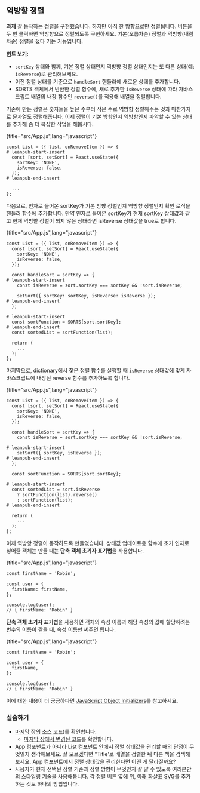 ## 역방향 정렬

**과제** 잘 동작하는 정렬을 구현했습니다. 하지만 아직 한 방향으로만 정렬됩니다. 버튼을 두 번 클릭하면 역방향으로 정렬되도록 구현하세요. 기본(오름차순) 정렬과 역방향(내림차순) 정렬을 껐다 키는 기능입니다.

**힌트 보기:**

- `sortKey` 상태와 함께, 기본 정렬 상태인지 역방향 정렬 상태인지는 또 다른 상태(예: `isReverse`)로 관리해보세요.
- 이전 정렬 상태를 기준으로 `handleSort` 핸들러에 새로운 상태를 추가합니다.
- SORTS 객체에서 반환한 정렬 함수에, 새로 추가한 `isReverse` 상태에 따라 자바스크립트 배열의 내장 함수인 `reverse()`를 적용해 배열을 정렬합니다.

기존에 만든 정렬은 숫자들을 높은 수부터 작은 수로 역방향 정렬해주는 것과 마찬가지로 문자열도 정렬해줍니다. 이제 정렬이 기본 방향인지 역방향인지 파악할 수 있는 상태를 추가해 좀 더 복잡한 작업을 해봅시다.

{title="src/App.js",lang="javascript"}

```
const List = ({ list, onRemoveItem }) => {
# leanpub-start-insert
  const [sort, setSort] = React.useState({
    sortKey: 'NONE',
    isReverse: false,
  });
# leanpub-end-insert

  ...
};
```

다음으로, 인자로 들어온 sortKey가 기본 방향 정렬인지 역방향 정렬인지 확인 로직을 핸들러 함수에 추가합니다. 만약 인자로 들어온 sortKey가 현재 sortKey 상태값과 같고 현재 역방랼 정렬이 되지 않은 상태라면 isReverse 상태값을 true로 합니다.

{title="src/App.js",lang="javascript"}

```
const List = ({ list, onRemoveItem }) => {
  const [sort, setSort] = React.useState({
    sortKey: 'NONE',
    isReverse: false,
  });

  const handleSort = sortKey => {
# leanpub-start-insert
    const isReverse = sort.sortKey === sortKey && !sort.isReverse;

    setSort({ sortKey: sortKey, isReverse: isReverse });
# leanpub-end-insert
  };

# leanpub-start-insert
  const sortFunction = SORTS[sort.sortKey];
# leanpub-end-insert
  const sortedList = sortFunction(list);

  return (
    ...
  );
};
```

마지막으로, dictionary에서 찾은 정렬 함수를 실행할 때 `isReverse` 상태값에 맞게 자바스크립트에 내장된 reverse 함수를 추가하도록 합니다.

{title="src/App.js",lang="javascript"}

```
const List = ({ list, onRemoveItem }) => {
  const [sort, setSort] = React.useState({
    sortKey: 'NONE',
    isReverse: false,
  });

  const handleSort = sortKey => {
    const isReverse = sort.sortKey === sortKey && !sort.isReverse;

# leanpub-start-insert
    setSort({ sortKey, isReverse });
# leanpub-end-insert
  };

  const sortFunction = SORTS[sort.sortKey];

# leanpub-start-insert
  const sortedList = sort.isReverse
    ? sortFunction(list).reverse()
    : sortFunction(list);
# leanpub-end-insert

  return (
    ...
  );
};
```

이제 역방향 정렬이 동작하도록 만들었습니다. 상태값 업데이트용 함수에 초기 인자로 넣어줄 객체는 만들 때는 **단축 객체 초기자 표기법**을 사용합니다.

{title="src/App.js",lang="javascript"}

```
const firstName = 'Robin';

const user = {
  firstName: firstName,
};

console.log(user);
// { firstName: "Robin" }
```

**단축 객체 초기자 표기법**을 사용하면 객체의 속성 이름과 해당 속성의 값에 할당하려는 변수의 이름이 같을 때, 속성 이름만 써주면 됩니다.

{title="src/App.js",lang="javascript"}

```
const firstName = 'Robin';

const user = {
  firstName,
};

console.log(user);
// { firstName: "Robin" }
```

이에 대한 내용이 더 궁금하다면 [JavaScript Object Initializers](https://developer.mozilla.org/en-US/docs/Web/JavaScript/Reference/Operators/Object_initializer)를 참고하세요.

### 실습하기

- [마지막 장의 소스 코드](https://codesandbox.io/s/github/the-road-to-learn-react/hacker-stories/tree/hs/Reverse-Sort))를 확인합니다.
  - [마지막 장에서 변경된 코드](https://github.com/the-road-to-learn-react/hacker-stories/compare/hs/Sort...hs/Reverse-Sort?expand=1)를 확인합니다.
- App 컴포넌트가 아니라 List 컴포넌트 안에서 정렬 상태값을 관리할 때의 단점이 무엇일지 생각해보세요. 잘 모르겠다면 "Title'로 배열을 정렬한 뒤 다른 책을 검색해보세요. App 컴포넌트에서 정렬 상태값을 관리한다면 어떤 게 달라질까요?
- 사용자가 현재 선택된 정렬 기준과 정렬 방향이 무엇인지 잘 알 수 있도록 여러분만의 스타일링 기술을 사용해봅니다. 각 정렬 버튼 옆에 [위, 아래 화살표 SVG](https://www.flaticon.com/packs/arrow-set-2)를 추가하는 것도 하나의 방법입니다.
